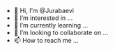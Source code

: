 - 👋 Hi, I’m @Jurabaevi
- 👀 I’m interested in ...
- 🌱 I’m currently learning ...
- 💞️ I’m looking to collaborate on ...
- 📫 How to reach me ...

<!---
Jurabaevi/Jurabaevi is a ✨ special ✨ repository because its `README.md` (this file) appears on your GitHub profile.
You can click the Preview link to take a look at your changes.
--->
